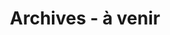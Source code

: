 ---
title : "Archives - à venir"
page_header_bg : "images/background/homepage-one-banner.jpg"
draft : false
layout : "gallery"
#gallery_items:
slug: archives
---